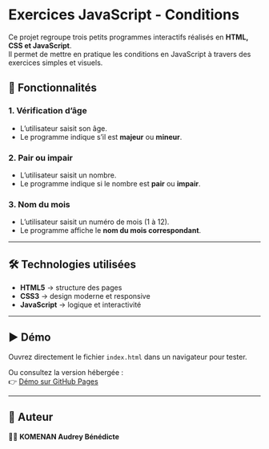 # Exercices JavaScript - Conditions

Ce projet regroupe trois petits programmes interactifs réalisés en **HTML, CSS et JavaScript**.  
Il permet de mettre en pratique les conditions en JavaScript à travers des exercices simples et visuels.

## 🚀 Fonctionnalités

### 1. Vérification d’âge
- L’utilisateur saisit son âge.
- Le programme indique s’il est **majeur** ou **mineur**.

### 2. Pair ou impair
- L’utilisateur saisit un nombre.
- Le programme indique si le nombre est **pair** ou **impair**.

### 3. Nom du mois
- L’utilisateur saisit un numéro de mois (1 à 12).
- Le programme affiche le **nom du mois correspondant**.

---

## 🛠️ Technologies utilisées
- **HTML5** → structure des pages
- **CSS3** → design moderne et responsive
- **JavaScript** → logique et interactivité

---

## ▶️ Démo
Ouvrez directement le fichier `index.html` dans un navigateur pour tester.  

Ou consultez la version hébergée :  
👉 [Démo sur GitHub Pages](https://frebi225.github.io/V-rification_d-ge)

---

## 📌 Auteur
👩‍💻 **KOMENAN Audrey Bénédicte**  
